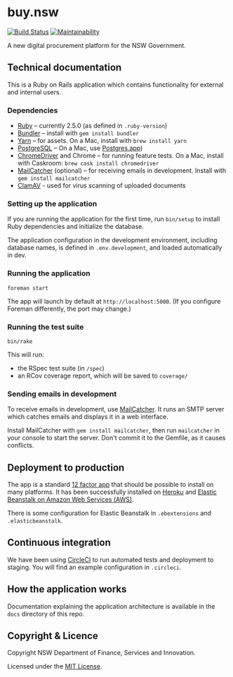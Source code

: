 # buy.nsw

[![Build Status](https://circleci.com/gh/digitalnsw/buy-nsw/tree/master.svg?style=shield)](https://circleci.com/gh/digitalnsw/buy-nsw) [![Maintainability](https://api.codeclimate.com/v1/badges/d6d8c416a59958d14127/maintainability)](https://codeclimate.com/github/digitalnsw/buy-nsw/maintainability)

A new digital procurement platform for the NSW Government.

## Technical documentation

This is a Ruby on Rails application which contains functionality for external
and internal users.

### Dependencies

- [Ruby](https://www.ruby-lang.org/) – currently 2.5.0 (as defined in `.ruby-version`)
- [Bundler](https://bundler.io/) – install with `gem install bundler`
- [Yarn](https://yarnpkg.com/) – for assets. On a Mac, install with `brew install yarn`
- [PostgreSQL](https://www.postgresql.org/) – On a Mac, use [Postgres.app](https://postgresapp.com))
- [ChromeDriver](http://chromedriver.chromium.org/) and Chrome – for running feature tests. On a Mac, install with
Caskroom: `brew cask install chromedriver`
- [MailCatcher](https://mailcatcher.me/) (optional) – for receiving emails in development. Install with
`gem install mailcatcher`
- [ClamAV](https://www.clamav.net/) - used for virus scanning of uploaded documents

### Setting up the application

If you are running the application for the first time, run `bin/setup` to
install Ruby dependencies and initialize the database.

The application configuration in the development environment, including database
names, is defined in `.env.development`, and loaded automatically in dev.

### Running the application

`foreman start`

The app will launch by default at `http://localhost:5000`. (If you configure
Foreman differently, the port may change.)

### Running the test suite

`bin/rake`

This will run:

- the RSpec test suite (in `/spec`)
- an RCov coverage report, which will be saved to `coverage/`

### Sending emails in development

To receive emails in development, use [MailCatcher](https://mailcatcher.me). It
runs an SMTP server which catches emails and displays it in a web interface.

Install MailCatcher with `gem install mailcatcher`, then run `mailcatcher` in
your console to start the server. Don't commit it to the Gemfile, as it causes
conflicts.

## Deployment to production

The app is a standard [12 factor app](https://12factor.net/) that should be possible to install on many platforms. It has been successfully
installed on [Heroku](https://www.heroku.com/) and [Elastic Beanstalk on Amazon Web Services (AWS)](https://aws.amazon.com/elasticbeanstalk/).

There is some configuration for Elastic Beanstalk in `.ebextensions` and `.elasticbeanstalk`.

## Continuous integration

We have been using [CircleCI](https://circleci.com/) to run automated tests and deployment
to staging. You will find an example configuration in `.circleci`.

## How the application works

Documentation explaining the application architecture is available in the `docs` directory of this repo.

## Copyright & Licence

Copyright NSW Department of Finance, Services and Innovation.

Licensed under the [MIT License](LICENCE.md).
